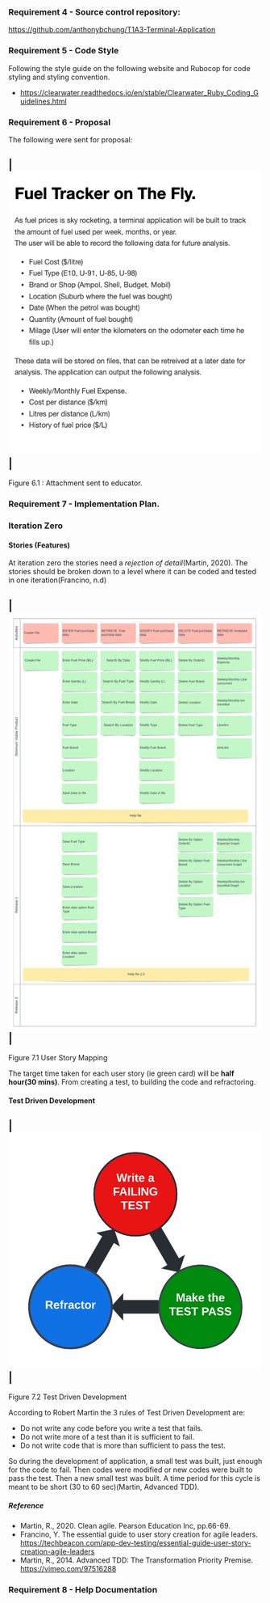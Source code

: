 ### Requirement 4 - Source control repository:
https://github.com/anthonybchung/T1A3-Terminal-Application

### Requirement 5 - Code Style

Following the style guide on the following website and Rubocop for code styling and styling convention.

- https://clearwater.readthedocs.io/en/stable/Clearwater_Ruby_Coding_Guidelines.html

### Requirement 6 - Proposal

The following were sent for proposal:

|![Proposal message](/docs/T1A3-Terminal%20App%20Proposal.png)|
-

Figure 6.1 : Attachment sent to educator.

### Requirement 7 - Implementation Plan.

### Iteration Zero
#### Stories (Features)

At iteration zero the stories need a *rejection of detail*(Martin, 2020). The stories should be broken down to a level where it can be coded and tested in one iteration(Francino, n.d)

|![User Story Mapping](/docs/User%20Story%20Mapping.png)|
-
Figure 7.1 User Story Mapping

The target time taken for each user story (ie green card) will be **half hour(30 mins)**. From creating a test, to building the code and refractoring.

#### Test Driven Development

|![Test Driven Development](/docs/TDD.png)|
-
Figure 7.2 Test Driven Development

According to Robert Martin the 3 rules of Test Driven Development are:

- Do not write any code before you write a test that fails.
- Do not write more of a test than it is sufficient to fail.
- Do not write code that is more than sufficient to pass the test.

So during the development of application, a small test was built, just enough for the code to fail. Then codes were modified or new codes were built to pass the test. Then a new small test was built. A time period for this cycle is meant to be short (30 to 60 sec)(Martin, Advanced TDD).



##### Reference

- Martin, R., 2020. Clean agile. Pearson Education Inc, pp.66-69.
- Francino, Y. The essential guide to user story creation for agile leaders. https://techbeacon.com/app-dev-testing/essential-guide-user-story-creation-agile-leaders
- Martin, R., 2014. Advanced TDD: The Transformation Priority Premise. https://vimeo.com/97516288


### Requirement 8 - Help Documentation

